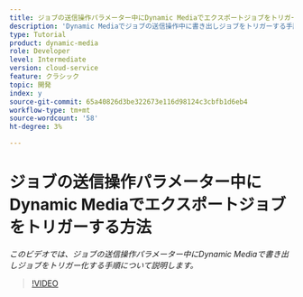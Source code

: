 ```yaml
---
title: ジョブの送信操作パラメーター中にDynamic Mediaでエクスポートジョブをトリガーする方法
description: 'Dynamic Mediaでジョブの送信操作中に書き出しジョブをトリガーする手順です。  '
type: Tutorial
product: dynamic-media
role: Developer
level: Intermediate
version: cloud-service
feature: クラシック
topic: 開発
index: y
source-git-commit: 65a40826d3be322673e116d98124c3cbfb1d6eb4
workflow-type: tm+mt
source-wordcount: '58'
ht-degree: 3%

---
```



# ジョブの送信操作パラメーター中にDynamic Mediaでエクスポートジョブをトリガーする方法

*このビデオでは、ジョブの送信操作パラメーター中にDynamic Mediaで書き出しジョブをトリガー化する手順について説明します。*

>[!VIDEO](https://video.tv.adobe.com/v/335454?quality=9&learn=on)
